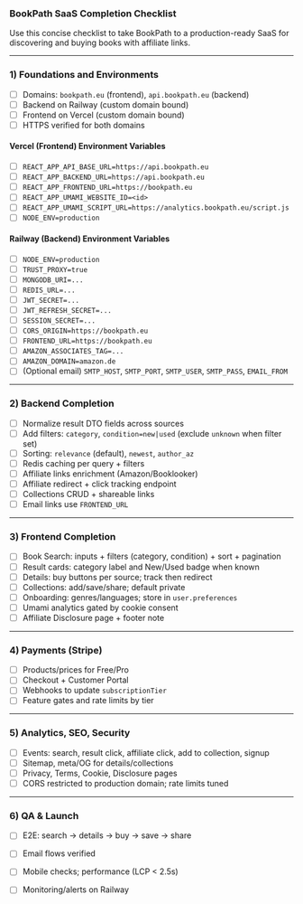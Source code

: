 ### BookPath SaaS Completion Checklist

Use this concise checklist to take BookPath to a production-ready SaaS for discovering and buying books with affiliate links.

---

### 1) Foundations and Environments
- [ ] Domains: `bookpath.eu` (frontend), `api.bookpath.eu` (backend)
- [ ] Backend on Railway (custom domain bound)
- [ ] Frontend on Vercel (custom domain bound)
- [ ] HTTPS verified for both domains

#### Vercel (Frontend) Environment Variables
- [ ] `REACT_APP_API_BASE_URL=https://api.bookpath.eu`
- [ ] `REACT_APP_BACKEND_URL=https://api.bookpath.eu`
- [ ] `REACT_APP_FRONTEND_URL=https://bookpath.eu`
- [ ] `REACT_APP_UMAMI_WEBSITE_ID=<id>`
- [ ] `REACT_APP_UMAMI_SCRIPT_URL=https://analytics.bookpath.eu/script.js`
- [ ] `NODE_ENV=production`

#### Railway (Backend) Environment Variables
- [ ] `NODE_ENV=production`
- [ ] `TRUST_PROXY=true`
- [ ] `MONGODB_URI=...`
- [ ] `REDIS_URL=...`
- [ ] `JWT_SECRET=...`
- [ ] `JWT_REFRESH_SECRET=...`
- [ ] `SESSION_SECRET=...`
- [ ] `CORS_ORIGIN=https://bookpath.eu`
- [ ] `FRONTEND_URL=https://bookpath.eu`
- [ ] `AMAZON_ASSOCIATES_TAG=...`
- [ ] `AMAZON_DOMAIN=amazon.de`
- [ ] (Optional email) `SMTP_HOST`, `SMTP_PORT`, `SMTP_USER`, `SMTP_PASS`, `EMAIL_FROM`

---

### 2) Backend Completion
- [ ] Normalize result DTO fields across sources
- [ ] Add filters: `category`, `condition=new|used` (exclude `unknown` when filter set)
- [ ] Sorting: `relevance` (default), `newest`, `author_az`
- [ ] Redis caching per query + filters
- [ ] Affiliate links enrichment (Amazon/Booklooker)
- [ ] Affiliate redirect + click tracking endpoint
- [ ] Collections CRUD + shareable links
- [ ] Email links use `FRONTEND_URL`

---

### 3) Frontend Completion
- [ ] Book Search: inputs + filters (category, condition) + sort + pagination
- [ ] Result cards: category label and New/Used badge when known
- [ ] Details: buy buttons per source; track then redirect
- [ ] Collections: add/save/share; default private
- [ ] Onboarding: genres/languages; store in `user.preferences`
- [ ] Umami analytics gated by cookie consent
- [ ] Affiliate Disclosure page + footer note

---

### 4) Payments (Stripe)
- [ ] Products/prices for Free/Pro
- [ ] Checkout + Customer Portal
- [ ] Webhooks to update `subscriptionTier`
- [ ] Feature gates and rate limits by tier

---

### 5) Analytics, SEO, Security
- [ ] Events: search, result click, affiliate click, add to collection, signup
- [ ] Sitemap, meta/OG for details/collections
- [ ] Privacy, Terms, Cookie, Disclosure pages
- [ ] CORS restricted to production domain; rate limits tuned

---

### 6) QA & Launch
- [ ] E2E: search → details → buy → save → share
- [ ] Email flows verified
- [ ] Mobile checks; performance (LCP < 2.5s)
- [ ] Monitoring/alerts on Railway


